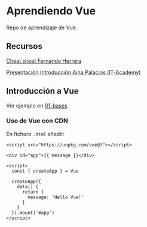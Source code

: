 # Aprendiendo Vue
Repo de aprendizaje de Vue.
## Recursos
[Cheat sheet Fernando Herrera](./recursos/vuejs-cheatsheet-fernando-herrera.pdf)

[Presentación Introducción Aina Palacios (IT-Academy)](./recursos/vuejs-itacademy-aina-palacios.pdf)

## Introducción a Vue
Ver ejemplo en [01-bases](./01-bases)
### Uso de Vue con CDN
En fichero `.html` añadir:
```
<script src="https://unpkg.com/vue@3"></script>

<div id="app">{{ message }}</div>

<script>
  const { createApp } = Vue

  createApp({
    data() {
      return {
        message: 'Hello Vue!'
      }
    }
  }).mount('#app')
</script>
```